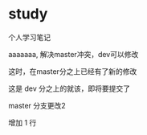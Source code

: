 # study
个人学习笔记

aaaaaaa, 解决master冲突，dev可以修改


这时，在master分之上已经有了新的修改


这是 dev 分之上的就该，即将要提交了


master 分支更改2


增加 1 行